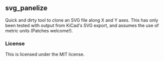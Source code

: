 ## svg_panelize

Quick and dirty tool to clone an SVG file along X and Y axes. This has only been tested with output
from KiCad's SVG export, and assumes the use of metric units (Patches welcome!).

### License
This is licensed under the MIT license.

